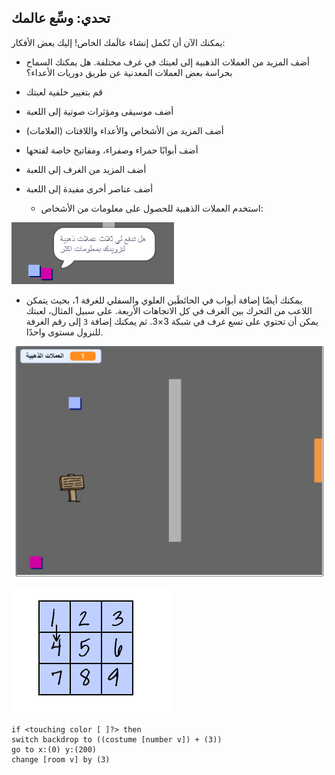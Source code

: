 ## تحدي: وسِّع عالمك

يمكنك الآن أن تُكمل إنشاء عالَمك الخاص! إليك بعض الأفكار:

+ أضف المزيد من العملات الذهبية إلى لعبتك في غرف مختلفة. هل يمكنك السماح بحراسة بعض العملات المعدنية عن طريق دوريات الأعداء؟
+ قم بتغيير خلفية لعبتك
+ أضف موسيقى ومؤثرات صوتية إلى اللعبة
+ أضف المزيد من الأشخاص والأعداء واللافتات (العلامات)
+ أضف أبوابًا حمراء وصفراء، ومفاتيح خاصة لفتحها
+ أضف المزيد من الغرف إلى اللعبة
+ أضف عناصر أخرى مفيدة إلى اللعبة
    
    + استخدم العملات الذهبية للحصول على معلومات من الأشخاص:

![لقطة شاشة](images/world-bribe.png)

+ يمكنك أيضًا إضافة أبواب في الحائطَين العلوي والسفلي للغرفة 1، بحيث يتمكن اللاعب من التحرك بين الغرف في كل الاتجاهات الأربعة. على سبيل المثال، لعبتك يمكن أن تحتوي على تسع غرف في شبكة 3×3. ثم يمكنك إضافة `3` إلى رقم الغرفة للنزول مستوى واحدًا.

![لقطة شاشة](images/north-south-rooms.png)

![لقطة الشاشة](images/number-grid.png)

```blocks3
if <touching color [ ]?> then
switch backdrop to ((costume [number v]) + (3))
go to x:(0) y:(200)
change [room v] by (3)
```